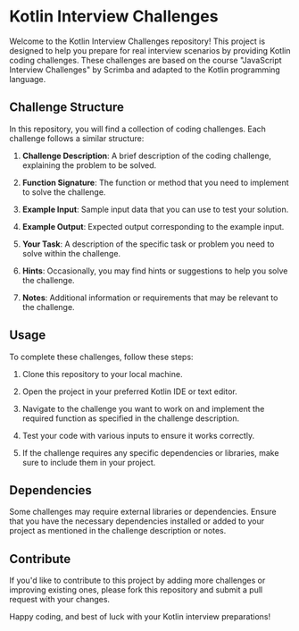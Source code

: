 # Kotlin Interview Challenges

Welcome to the Kotlin Interview Challenges repository! This project is designed to help you prepare for real interview scenarios by providing Kotlin coding challenges. These challenges are based on the course "JavaScript Interview Challenges" by Scrimba and adapted to the Kotlin programming language.

## Challenge Structure

In this repository, you will find a collection of coding challenges. Each challenge follows a similar structure:

1. **Challenge Description**: A brief description of the coding challenge, explaining the problem to be solved.

2. **Function Signature**: The function or method that you need to implement to solve the challenge.

3. **Example Input**: Sample input data that you can use to test your solution.

4. **Example Output**: Expected output corresponding to the example input.

5. **Your Task**: A description of the specific task or problem you need to solve within the challenge.

6. **Hints**: Occasionally, you may find hints or suggestions to help you solve the challenge.

7. **Notes**: Additional information or requirements that may be relevant to the challenge.

## Usage

To complete these challenges, follow these steps:

1. Clone this repository to your local machine.

2. Open the project in your preferred Kotlin IDE or text editor.

3. Navigate to the challenge you want to work on and implement the required function as specified in the challenge description.

4. Test your code with various inputs to ensure it works correctly.

5. If the challenge requires any specific dependencies or libraries, make sure to include them in your project.

## Dependencies

Some challenges may require external libraries or dependencies. Ensure that you have the necessary dependencies installed or added to your project as mentioned in the challenge description or notes.

## Contribute

If you'd like to contribute to this project by adding more challenges or improving existing ones, please fork this repository and submit a pull request with your changes.

Happy coding, and best of luck with your Kotlin interview preparations!
